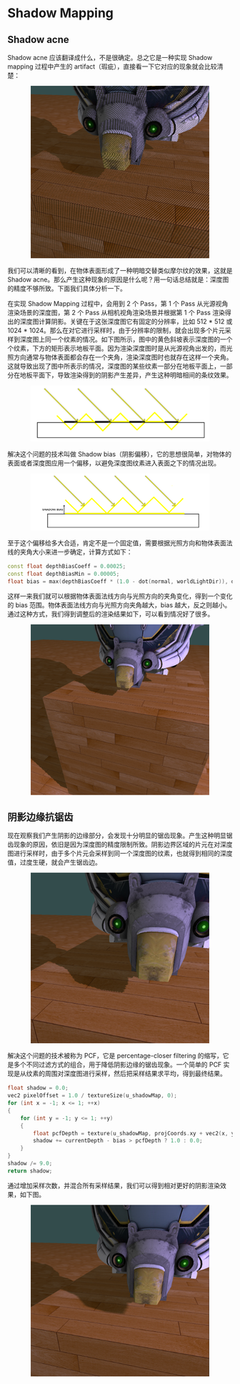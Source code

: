 # Shadow Mapping

## Shadow acne

Shadow acne 应该翻译成什么，不是很确定。总之它是一种实现 Shadow mapping 过程中产生的 artifact（瑕疵），直接看一下它对应的现象就会比较清楚：

<div align="center">
  <img src="./Images/0101.png" width="400"/>
</div>

我们可以清晰的看到，在物体表面形成了一种明暗交替类似摩尔纹的效果，这就是 Shadow acne。那么产生这种现象的原因是什么呢？用一句话总结就是：深度图的精度不够所致。下面我们具体分析一下。

在实现 Shadow Mapping 过程中，会用到 2 个 Pass，第 1 个 Pass 从光源视角渲染场景的深度图，第 2 个 Pass 从相机视角渲染场景并根据第 1 个 Pass 渲染得出的深度图计算阴影。关键在于这张深度图它有固定的分辨率，比如 512 * 512 或 1024 * 1024。那么在对它进行采样时，由于分辨率的限制，就会出现多个片元采样到深度图上同一个纹素的情况。如下图所示，图中的黄色斜坡表示深度图的一个个纹素，下方的矩形表示地板平面。因为渲染深度图时是从光源视角出发的，而光照方向通常与物体表面都会存在一个夹角，渲染深度图时也就存在这样一个夹角。这就导致出现了图中所表示的情况，深度图的某些纹素一部分在地板平面上，一部分在地板平面下，导致渲染得到的阴影产生差异，产生这种明暗相间的条纹效果。

<div align="center">
  <img src="./Images/0102.png" width="400"/>
</div>

解决这个问题的技术叫做 Shadow bias（阴影偏移），它的思想很简单，对物体的表面或者深度图应用一个偏移，以避免深度图纹素进入表面之下的情况出现。

<div align="center">
  <img src="./Images/0103.png" width="400"/>
</div>

至于这个偏移给多大合适，肯定不是一个固定值，需要根据光照方向和物体表面法线的夹角大小来进一步确定，计算方式如下：

```cpp
const float depthBiasCoeff = 0.00025;
const float depthBiasMin = 0.00005;
float bias = max(depthBiasCoeff * (1.0 - dot(normal, worldLightDir)), depthBiasMin);
```

这样一来我们就可以根据物体表面法线方向与光照方向的夹角变化，得到一个变化的 bias 范围。物体表面法线方向与光照方向夹角越大，bias 越大，反之则越小。通过这种方式，我们得到调整后的渲染结果如下，可以看到情况好了很多。

<div align="center">
  <img src="./Images/0104.png" width="400"/>
</div>

## 阴影边缘抗锯齿

现在观察我们产生阴影的边缘部分，会发现十分明显的锯齿现象。产生这种明显锯齿现象的原因，依旧是因为深度图的精度限制所致。阴影边界区域的片元在对深度图进行采样时，由于多个片元会采样到同一个深度图的纹素，也就得到相同的深度值，过度生硬，就会产生锯齿边。

<div align="center">
  <img src="./Images/0105.png" width="400"/>
</div>

解决这个问题的技术被称为 PCF，它是 percentage-closer filtering 的缩写，它是多个不同过滤方式的组合，用于降低阴影边缘的锯齿现象。一个简单的 PCF 实现是从纹素的周围对深度图进行采样，然后把采样结果求平均，得到最终结果。

```cpp
float shadow = 0.0;
vec2 pixelOffset = 1.0 / textureSize(u_shadowMap, 0);
for (int x = -1; x <= 1; ++x)
{
    for (int y = -1; y <= 1; ++y)
    {
        float pcfDepth = texture(u_shadowMap, projCoords.xy + vec2(x, y) * pixelOffset).r;
        shadow += currentDepth - bias > pcfDepth ? 1.0 : 0.0;
    }
}
shadow /= 9.0;
return shadow;
```

通过增加采样次数，并混合所有采样结果，我们可以得到相对更好的阴影渲染效果，如下图。

<div align="center">
  <img src="./Images/0106.png" width="400"/>
</div>
